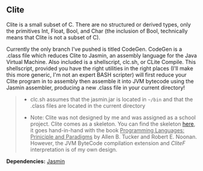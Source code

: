 Clite
-----

Clite is a small subset of C. There are no structured or derived types, only the 
primitives Int, Float, Bool, and Char (the inclusion of Bool, technically means 
that Clite is not a subset of C).

Currently the only branch I've pushed is titled CodeGen. CodeGen is a .class file 
which reduces Clite to Jasmin, an assembly language for the Java Virtual Machine. 
Also included is a shellscript, clc.sh, or CLite Compile. This shellscript, 
provided you have the right utilities in the right places (I'll make this more 
generic, I'm not an expert BASH scripter) will first reduce your Clite program in to 
assembly then assemble it into JVM bytecode using the Jasmin assembler, producing a 
new .class file in your current directory!

> * clc.sh assumes that the jasmin.jar is located in <code>~/bin</code> and that the
>   .class files are located in the current directory 
>
> * Note: Clite was not designed by me and was assigned as a school project. Clite 
> comes as a skeleton. You can find the skeleton 
> <a href="http://highered.mcgraw-hill.com/sites/0072866098/student_view0/clite_interpreter_.html">here</a>, it goes hand-in-hand with the book 
> <u>Programming Languages: Priniciple and Paradigms</u> by Allen B. Tucker and 
> Robert E. Noonan. However, the JVM ByteCode compilation extension and _CliteF_ 
> interpretation is of my own design.

__Dependencies:__ <a href="http://jasmin.sourceforge.net/">Jasmin</a>
